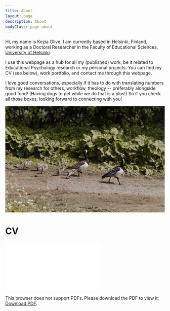 ```yaml
---
title: About
layout: page
description: About
bodyClass: page-about
---
```


Hi, my name is Kezia Olive.
I am currently based in Helsinki, Finland, working as a Doctoral Researcher in the Faculty of Educational Sciences, [University of Helsinki](https://researchportal.helsinki.fi/en/persons/kezia-olive).

I use this webpage as a hub for all my (published) work, be it related to Educational Psychology research or my personal projects.
You can find my CV (see below), work portfolio, and contact me through this webpage.

I love good conversations, especially if it has to do with translating numbers from my research for others, workflow, theology -- preferably alongside good food!
(Having dogs to pet while we do that is a plus!)
So if you check all those boxes, looking forward to connecting with you!

![Bebek](/images/LizSchneiderPhoto-bebek.jpg)


# CV

<object data="/images/240529_CV.pdf" type="application/pdf" width="700px" height="700px">
    <embed src="/images/240529_CV.pdf">
        <p>This browser does not support PDFs. Please download the PDF to view it: <a href="/images/240529_CV.pdf">Download PDF</a>.</p>
    </embed>
</object>

